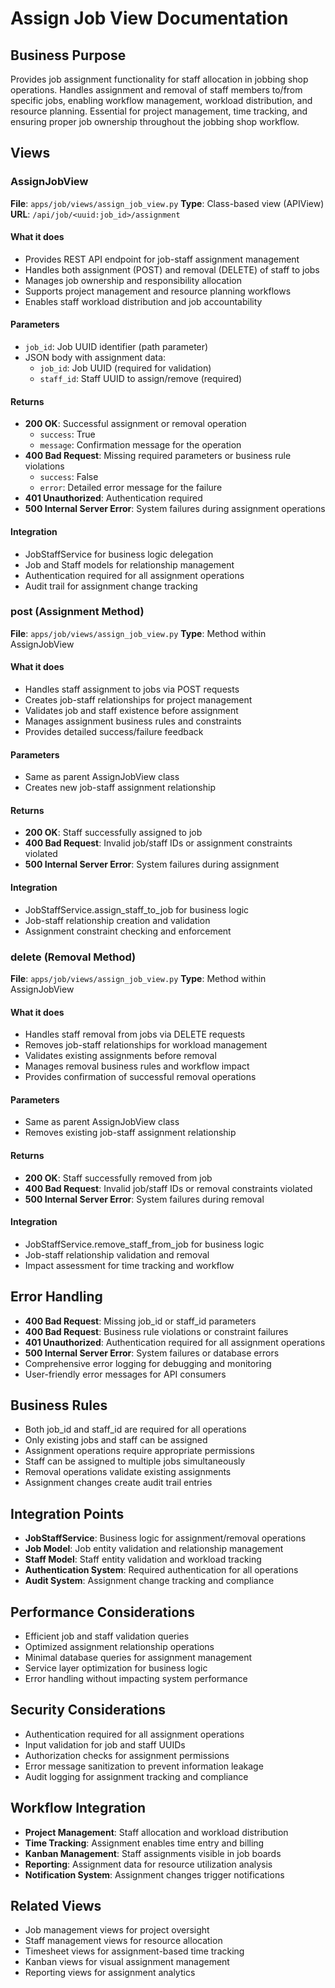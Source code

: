 # Assign Job View Documentation

## Business Purpose
Provides job assignment functionality for staff allocation in jobbing shop operations. Handles assignment and removal of staff members to/from specific jobs, enabling workflow management, workload distribution, and resource planning. Essential for project management, time tracking, and ensuring proper job ownership throughout the jobbing shop workflow.

## Views

### AssignJobView
**File**: `apps/job/views/assign_job_view.py`
**Type**: Class-based view (APIView)
**URL**: `/api/job/<uuid:job_id>/assignment`

#### What it does
- Provides REST API endpoint for job-staff assignment management
- Handles both assignment (POST) and removal (DELETE) of staff to jobs
- Manages job ownership and responsibility allocation
- Supports project management and resource planning workflows
- Enables staff workload distribution and job accountability

#### Parameters
- `job_id`: Job UUID identifier (path parameter)
- JSON body with assignment data:
  - `job_id`: Job UUID (required for validation)
  - `staff_id`: Staff UUID to assign/remove (required)

#### Returns
- **200 OK**: Successful assignment or removal operation
  - `success`: True
  - `message`: Confirmation message for the operation
- **400 Bad Request**: Missing required parameters or business rule violations
  - `success`: False
  - `error`: Detailed error message for the failure
- **401 Unauthorized**: Authentication required
- **500 Internal Server Error**: System failures during assignment operations

#### Integration
- JobStaffService for business logic delegation
- Job and Staff models for relationship management
- Authentication required for all assignment operations
- Audit trail for assignment change tracking

### post (Assignment Method)
**File**: `apps/job/views/assign_job_view.py`
**Type**: Method within AssignJobView

#### What it does
- Handles staff assignment to jobs via POST requests
- Creates job-staff relationships for project management
- Validates job and staff existence before assignment
- Manages assignment business rules and constraints
- Provides detailed success/failure feedback

#### Parameters
- Same as parent AssignJobView class
- Creates new job-staff assignment relationship

#### Returns
- **200 OK**: Staff successfully assigned to job
- **400 Bad Request**: Invalid job/staff IDs or assignment constraints violated
- **500 Internal Server Error**: System failures during assignment

#### Integration
- JobStaffService.assign_staff_to_job for business logic
- Job-staff relationship creation and validation
- Assignment constraint checking and enforcement

### delete (Removal Method)
**File**: `apps/job/views/assign_job_view.py`
**Type**: Method within AssignJobView

#### What it does
- Handles staff removal from jobs via DELETE requests
- Removes job-staff relationships for workload management
- Validates existing assignments before removal
- Manages removal business rules and workflow impact
- Provides confirmation of successful removal operations

#### Parameters
- Same as parent AssignJobView class
- Removes existing job-staff assignment relationship

#### Returns
- **200 OK**: Staff successfully removed from job
- **400 Bad Request**: Invalid job/staff IDs or removal constraints violated
- **500 Internal Server Error**: System failures during removal

#### Integration
- JobStaffService.remove_staff_from_job for business logic
- Job-staff relationship validation and removal
- Impact assessment for time tracking and workflow

## Error Handling
- **400 Bad Request**: Missing job_id or staff_id parameters
- **400 Bad Request**: Business rule violations or constraint failures
- **401 Unauthorized**: Authentication required for all assignment operations
- **500 Internal Server Error**: System failures or database errors
- Comprehensive error logging for debugging and monitoring
- User-friendly error messages for API consumers

## Business Rules
- Both job_id and staff_id are required for all operations
- Only existing jobs and staff can be assigned
- Assignment operations require appropriate permissions
- Staff can be assigned to multiple jobs simultaneously
- Removal operations validate existing assignments
- Assignment changes create audit trail entries

## Integration Points
- **JobStaffService**: Business logic for assignment/removal operations
- **Job Model**: Job entity validation and relationship management
- **Staff Model**: Staff entity validation and workload tracking
- **Authentication System**: Required authentication for all operations
- **Audit System**: Assignment change tracking and compliance

## Performance Considerations
- Efficient job and staff validation queries
- Optimized assignment relationship operations
- Minimal database queries for assignment management
- Service layer optimization for business logic
- Error handling without impacting system performance

## Security Considerations
- Authentication required for all assignment operations
- Input validation for job and staff UUIDs
- Authorization checks for assignment permissions
- Error message sanitization to prevent information leakage
- Audit logging for assignment tracking and compliance

## Workflow Integration
- **Project Management**: Staff allocation and workload distribution
- **Time Tracking**: Assignment enables time entry and billing
- **Kanban Management**: Staff assignments visible in job boards
- **Reporting**: Assignment data for resource utilization analysis
- **Notification System**: Assignment changes trigger notifications

## Related Views
- Job management views for project oversight
- Staff management views for resource allocation
- Timesheet views for assignment-based time tracking
- Kanban views for visual assignment management
- Reporting views for assignment analytics